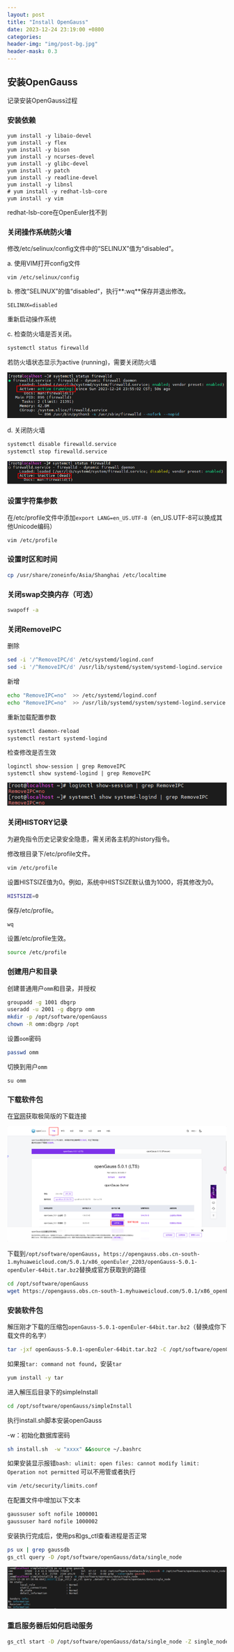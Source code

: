 ```yaml
---
layout: post
title: "Install OpenGauss"
date: 2023-12-24 23:19:00 +0800
categories: 
header-img: "img/post-bg.jpg"
header-mask: 0.3
---
```


## 安装OpenGauss

记录安装OpenGauss过程

### 安装依赖

```(bash)
yum install -y libaio-devel
yum install -y flex
yum install -y bison
yum install -y ncurses-devel
yum install -y glibc-devel
yum install -y patch
yum install -y readline-devel
yum install -y libnsl
# yum install -y redhat-lsb-core
yum install -y vim
```

redhat-lsb-core在OpenEuler找不到

### 关闭操作系统防火墙

修改/etc/selinux/config文件中的“SELINUX”值为“disabled”。

a. 使用VIM打开config文件

```(bash)
vim /etc/selinux/config
```

b. 修改“SELINUX”的值“disabled”，执行**:wq**保存并退出修改。

```(bash)
SELINUX=disabled
```

重新启动操作系统

c. 检查防火墙是否关闭。

```bash
systemctl status firewalld
```

若防火墙状态显示为active (running)，需要关闭防火墙

![2023-12-24-install-OpenGauss-20231224235742](https://raw.githubusercontent.com/LoststarsJL/MyImage/main/markdown-image/2023-12-24-install-OpenGauss-20231224235742.png)

d. 关闭防火墙

```bash
systemctl disable firewalld.service
systemctl stop firewalld.service
```

![2023-12-24-install-OpenGauss-20231224235826](https://raw.githubusercontent.com/LoststarsJL/MyImage/main/markdown-image/2023-12-24-install-OpenGauss-20231224235826.png)

### 设置字符集参数

在/etc/profile文件中添加`export LANG=en_US.UTF-8`（en_US.UTF-8可以换成其他Unicode编码）

```bash
vim /etc/profile
```

### 设置时区和时间

```bash
cp /usr/share/zoneinfo/Asia/Shanghai /etc/localtime
```

### 关闭swap交换内存（可选）

```bash
swapoff -a
```

### 关闭RemoveIPC

删除

```bash
sed -i '/^RemoveIPC/d' /etc/systemd/logind.conf
sed -i '/^RemoveIPC/d' /usr/lib/systemd/system/systemd-logind.service
```

新增
```bash
echo "RemoveIPC=no"  >> /etc/systemd/logind.conf
echo "RemoveIPC=no"  >> /usr/lib/systemd/system/systemd-logind.service
```

重新加载配置参数

```bash
systemctl daemon-reload
systemctl restart systemd-logind
```

检查修改是否生效

```bahs
loginctl show-session | grep RemoveIPC
systemctl show systemd-logind | grep RemoveIPC
```

![2023-12-24-install-OpenGauss-20231226000949](https://raw.githubusercontent.com/LoststarsJL/MyImage/main/markdown-image/2023-12-24-install-OpenGauss-20231226000949.png)

### 关闭HISTORY记录

为避免指令历史记录安全隐患，需关闭各主机的history指令。

修改根目录下/etc/profile文件。

```bash
vim /etc/profile
```

设置HISTSIZE值为0。例如，系统中HISTSIZE默认值为1000，将其修改为0。

```bash
HISTSIZE=0
```

保存/etc/profile。

```bash
wq
```

设置/etc/profile生效。

```bash
source /etc/profile
```

### 创建用户和目录

创建普通用户`omm`和目录，并授权

```bash
groupadd -g 1001 dbgrp
useradd -u 2001 -g dbgrp omm
mkdir -p /opt/software/openGauss
chown -R omm:dbgrp /opt
```

设置`oom`密码

```bash
passwd omm
```

切换到用户`omm`

```pash
su omm
```

### 下载软件包

在[官网](https://opengauss.org/zh/download/)获取极简版的下载连接

![2023-12-24-install-OpenGauss-20240107115059](https://raw.githubusercontent.com/LoststarsJL/MyImage/main/markdown-image/2023-12-24-install-OpenGauss-20240107115059.png)

下载到`/opt/software/openGauss`，`https://opengauss.obs.cn-south-1.myhuaweicloud.com/5.0.1/x86_openEuler_2203/openGauss-5.0.1-openEuler-64bit.tar.bz2`替换成官方获取到的路径

```bash
cd /opt/software/openGauss
wget https://opengauss.obs.cn-south-1.myhuaweicloud.com/5.0.1/x86_openEuler_2203/openGauss-5.0.1-openEuler-64bit.tar.bz2
```

### 安装软件包

解压刚才下载的压缩包`openGauss-5.0.1-openEuler-64bit.tar.bz2`（替换成你下载文件的名字）

```bash
tar -jxf openGauss-5.0.1-openEuler-64bit.tar.bz2 -C /opt/software/openGauss
```

如果报`tar: command not found`，安装`tar`

```bash
yum install -y tar
```

进入解压后目录下的simpleInstall

```bash
cd /opt/software/openGauss/simpleInstall
```

执行install.sh脚本安装openGauss

-w：初始化数据库密码

```bash
sh install.sh  -w "xxxx" &&source ~/.bashrc
```

如果安装显示报错`bash: ulimit: open files: cannot modify limit: Operation not permitted` 可以不用管或者执行

```bash
vim /etc/security/limits.conf
```

在配置文件中增加以下文本
```bash
gaussuser soft nofile 1000001
gaussuser hard nofile 1000002
```

安装执行完成后，使用ps和gs_ctl查看进程是否正常

```bash
ps ux | grep gaussdb
gs_ctl query -D /opt/software/openGauss/data/single_node
```

![2023-12-24-install-OpenGauss-``````](https://raw.githubusercontent.com/LoststarsJL/MyImage/main/markdown-image/2023-12-24-install-OpenGauss-%60%60%60%60%60%60.png)

### 重启服务器后如何启动服务

```bash
gs_ctl start -D /opt/software/openGauss/data/single_node -Z single_node
```